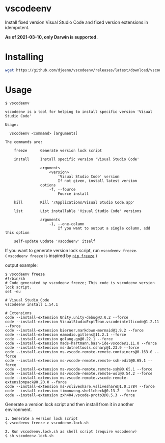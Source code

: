 # vscodeenv

Install fixed version Visual Studio Code and fixed version extensions in idempotent.  

**As of 2021-03-10, only Darwin is supported.**  

# Installing

```bash
wget https://github.com/djeeno/vscodeenv/releases/latest/download/vscodeenv-darwin-amd64 --output-document=/usr/local/bin/vscodeenv && chmod -v +x /usr/local/bin/vscodeenv
```

# Usage

```console
$ vscodeenv

vscodeenv is a tool for helping to install specific version 'Visual Studio Code'

Usage:

  vscodeenv <command> [arguments]

The commands are:

    freeze      Generate version lock script

    install     Install specific version 'Visual Studio Code'

                arguments
                    <version>
                        'Visual Studio Code' version
                        If not given, install latest version
                options
                    -f, --fource
                        Fource install

    kill        Kill '/Applications/Visual Studio Code.app'

    list        List installable 'Visual Studio Code' versions

                arguments
                    -1, --one-column
                        If you want to output a single column, add this option

    self-update Update 'vscodeenv' itself

```

If you want to generate version lock script, run `vscodeenv freeze`.  
( `vscodeenv freeze` is inspired by [`pip freeze`](https://pip.pypa.io/en/stable/reference/pip_freeze/) )  

output example:  

```
$ vscodeenv freeze
#!/bin/sh
# Code generated by vscodeenv freeze; This code is vscodeenv version lock script.
set -eu

# Visual Studio Code
vscodeenv install 1.54.1

# Extensions
code --install-extension Unity.unity-debug@3.0.2 --force
code --install-extension VisualStudioExptTeam.vscodeintellicode@1.2.11 --force
code --install-extension bierner.markdown-mermaid@1.9.2 --force
code --install-extension eamodio.gitlens@11.2.1 --force
code --install-extension golang.go@0.22.1 --force
code --install-extension mads-hartmann.bash-ide-vscode@1.11.0 --force
code --install-extension ms-dotnettools.csharp@1.23.9 --force
code --install-extension ms-vscode-remote.remote-containers@0.163.0 --force
code --install-extension ms-vscode-remote.remote-ssh-edit@0.65.1 --force
code --install-extension ms-vscode-remote.remote-ssh@0.65.1 --force
code --install-extension ms-vscode-remote.remote-wsl@0.54.2 --force
code --install-extension ms-vscode-remote.vscode-remote-extensionpack@0.20.0 --force
code --install-extension ms-vsliveshare.vsliveshare@1.0.3784 --force
code --install-extension timonwong.shellcheck@0.13.2 --force
code --install-extension zxh404.vscode-proto3@0.5.3 --force
```

Generate a version lock script and then install from it in another environment.

```console
1. Generate a version lock script
$ vscodeenv freeze > vscodeenv.lock.sh

2. Run vscodeenv.lock.sh as shell script (require vscodeenv)
$ sh vscodeenv.lock.sh
```
